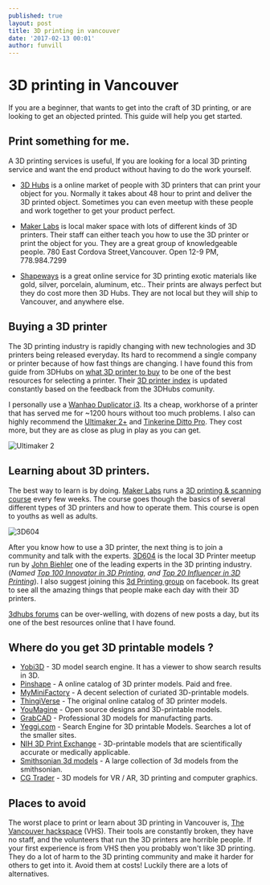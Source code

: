 ```yaml
---
published: true
layout: post
title: 3D printing in vancouver
date: '2017-02-13 00:01'
author: funvill
---
```


# 3D printing in Vancouver  

If you are a beginner, that wants to get into the craft of 3D printing, or are looking to get an objected printed. This guide will help you get started.

## Print something for me. 
A 3D printing services is useful, If you are looking for a local 3D printing service and want the end product without having to do the work yourself. 

- [3D Hubs](https://www.3dhubs.com/3dprint#?place=Vancouver,%20Canada&latitude=49.262&longitude=-123.0923&shipsToCountry=CA&shipsToState=BC) is a online market of people with 3D printers that can print your object for you. Normally it takes about 48 hour to print and deliver the 3D printed object. Sometimes you can even meetup with these people and work together to get your product perfect. 

- [Maker Labs](http://www.makerlabs.com/) is local maker space with lots of different kinds of 3D printers. Their staff can either teach you how to use the 3D printer or print the object for you. They are a great group of knowledgeable people. 780 East Cordova Street,Vancouver. Open 12-9 PM, 778.984.7299

- [Shapeways](https://www.shapeways.com/) is a great online service for 3D printing exotic materials like gold, silver, porcelain, aluminum, etc.. Their prints are always perfect but they do cost more then 3D Hubs. They are not local but they will ship to Vancouver, and anywhere else. 

## Buying a 3D printer

The 3D printing industry is rapidly changing with new technologies and 3D printers being released everyday. Its hard to recommend a single company or printer because of how fast things are changing. I have found this from guide from 3DHubs on [what 3D printer to buy](https://www.3dhubs.com/best-3d-printer-guide) to be one of the best resources for selecting a printer. Their [3D printer index](https://www.3dhubs.com/3d-printers) is updated constantly based on the feedback from the 3DHubs comunity.

I personally use a [Wanhao Duplicator i3](https://www.3dhubs.com/3d-printers/wanhao-duplicator-i3). Its a cheap, workhorse of a printer that has served me for ~1200 hours without too much problems. I also can highly recommend the [Ultimaker 2+](https://www.3dhubs.com/3d-printers/ultimaker-2-plus) and [Tinkerine Ditto Pro](http://store-ca.tinkerine.com/products/ditto-pro). They cost more, but they are as close as plug in play as you can get. 

![Ultimaker 2](http://blog.abluestar.com/public/uploads/ultimaker_2-2.png "Ultimaker 2")

## Learning about 3D printers. 

The best way to learn is by doing. [Maker Labs](http://www.makerlabs.com/) runs a [3D printing & scanning course](http://www.makerlabs.com/calendar/) every few weeks. The course goes though the basics of several different types of 3D printers and how to operate them. This course is open to youths as well as adults. 

![3D604](http://blog.abluestar.com/public/uploads/3d604.png "3D604")

After you know how to use a 3D printer, the next thing is to join a community and talk with the experts. [3D604](https://groups.google.com/forum/#!forum/3d604) is the local 3D Printer meetup run by [John Biehler](http://johnbiehler.com/about/) one of the leading experts in the 3D printing industry. (*Named [Top 100 Innovator in 3D Printing](http://sparkah.com/top-3d-printing-innovators-from-nyc-to-paris-and-hong-kong/), and [Top 20 Influencer in 3D Printing](http://www.robo3dprinter.com/blogs/news/14756565-the-top-20-3d-printing-influencers-worldwide)*). I also suggest joining this [3d Printing group](https://www.facebook.com/groups/WanhaoDi3/) on facebook. Its great to see all the amazing things that people make each day with their 3D printers. 

[3dhubs forums](https://www.3dhubs.com/talk) can be over-welling, with dozens of new posts a day, but its one of the best resources online that I have found. 

## Where do you get 3D printable models ? 

- [Yobi3D](https://www.yobi3d.com/) - 3D model search engine.  It has a viewer to show search results in 3D.
- [Pinshape](https://pinshape.com/) - A online catalog of 3D printer models. Paid and free.
- [MyMiniFactory](https://www.myminifactory.com/) - A decent selection of curiated 3D-printable models.
- [ThingiVerse](http://www.thingiverse.com) - The original online catalog of 3D printer models.
- [YouMagine](https://www.youmagine.com/) - Open source designs and 3D-printable models.
- [GrabCAD](https://grabcad.com/) - Professional 3D models for manufacting parts.
- [Yeggi.com](http://www.yeggi.com/) - Search Engine for 3D printable Models. Searches a lot of the smaller sites.
- [NIH 3D Print Exchange](http://3dprint.nih.gov/) - 3D-printable models that are scientifically accurate or medically applicable.
- [Smithsonian 3d models](https://3d.si.edu/browser) - A large collection of 3d models from the smithsonian.
- [CG Trader](https://www.cgtrader.com/) - 3D models for VR / AR, 3D printing and computer graphics.


## Places to avoid 

The worst place to print or learn about 3D printing in Vancouver is, [The Vancouver hackspace](https://blog.abluestar.com/alternatives-to-the-vancouver-hackspace) (VHS). Their tools are constantly broken, they have no staff, and the volunteers that run the 3D printers are horrible people. If your first experience is from VHS then you probably won't like 3D printing. They do a lot of harm to the 3D printing community and make it harder for others to get into it. Avoid them at costs! Luckily there are a lots of alternatives. 

